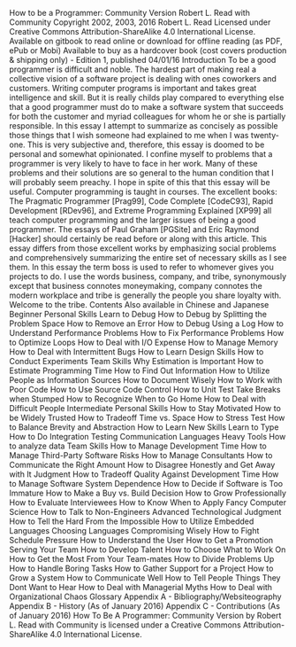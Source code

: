 How to be a Programmer: Community Version Robert L. Read with Community Copyright 2002, 2003, 2016 Robert L. Read Licensed under Creative Commons Attribution-ShareAlike 4.0 International License. Available on gitbook to read online or download for offline reading (as PDF, ePub or Mobi) Available to buy as a hardcover book (cost covers production & shipping only) - Edition 1, published 04/01/16 Introduction To be a good programmer is difficult and noble. The hardest part of making real a collective vision of a software project is dealing with ones coworkers and customers. Writing computer programs is important and takes great intelligence and skill. But it is really childs play compared to everything else that a good programmer must do to make a software system that succeeds for both the customer and myriad colleagues for whom he or she is partially responsible. In this essay I attempt to summarize as concisely as possible those things that I wish someone had explained to me when I was twenty-one. This is very subjective and, therefore, this essay is doomed to be personal and somewhat opinionated. I confine myself to problems that a programmer is very likely to have to face in her work. Many of these problems and their solutions are so general to the human condition that I will probably seem preachy. I hope in spite of this that this essay will be useful. Computer programming is taught in courses. The excellent books: The Pragmatic Programmer [Prag99], Code Complete [CodeC93], Rapid Development [RDev96], and Extreme Programming Explained [XP99] all teach computer programming and the larger issues of being a good programmer. The essays of Paul Graham [PGSite] and Eric Raymond [Hacker] should certainly be read before or along with this article. This essay differs from those excellent works by emphasizing social problems and comprehensively summarizing the entire set of necessary skills as I see them. In this essay the term boss is used to refer to whomever gives you projects to do. I use the words business, company, and tribe, synonymously except that business connotes moneymaking, company connotes the modern workplace and tribe is generally the people you share loyalty with. Welcome to the tribe. Contents Also available in Chinese and Japanese Beginner Personal Skills Learn to Debug How to Debug by Splitting the Problem Space How to Remove an Error How to Debug Using a Log How to Understand Performance Problems How to Fix Performance Problems How to Optimize Loops How to Deal with I/O Expense How to Manage Memory How to Deal with Intermittent Bugs How to Learn Design Skills How to Conduct Experiments Team Skills Why Estimation is Important How to Estimate Programming Time How to Find Out Information How to Utilize People as Information Sources How to Document Wisely How to Work with Poor Code How to Use Source Code Control How to Unit Test Take Breaks when Stumped How to Recognize When to Go Home How to Deal with Difficult People Intermediate Personal Skills How to Stay Motivated How to be Widely Trusted How to Tradeoff Time vs. Space How to Stress Test How to Balance Brevity and Abstraction How to Learn New Skills Learn to Type How to Do Integration Testing Communication Languages Heavy Tools How to analyze data Team Skills How to Manage Development Time How to Manage Third-Party Software Risks How to Manage Consultants How to Communicate the Right Amount How to Disagree Honestly and Get Away with It Judgment How to Tradeoff Quality Against Development Time How to Manage Software System Dependence How to Decide if Software is Too Immature How to Make a Buy vs. Build Decision How to Grow Professionally How to Evaluate Interviewees How to Know When to Apply Fancy Computer Science How to Talk to Non-Engineers Advanced Technological Judgment How to Tell the Hard From the Impossible How to Utilize Embedded Languages Choosing Languages Compromising Wisely How to Fight Schedule Pressure How to Understand the User How to Get a Promotion Serving Your Team How to Develop Talent How to Choose What to Work On How to Get the Most From Your Team-mates How to Divide Problems Up How to Handle Boring Tasks How to Gather Support for a Project How to Grow a System How to Communicate Well How to Tell People Things They Dont Want to Hear How to Deal with Managerial Myths How to Deal with Organizational Chaos Glossary Appendix A - Bibliography/Websiteography Appendix B - History (As of January 2016) Appendix C - Contributions (As of January 2016) How To Be A Programmer: Community Version by Robert L. Read with Community is licensed under a Creative Commons Attribution-ShareAlike 4.0 International License.